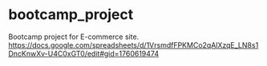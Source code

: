 # bootcamp_project
Bootcamp project for E-commerce site.
https://docs.google.com/spreadsheets/d/1VrsmdfFPKMCo2qAlXzqE_LN8s1DncKnwXv-U4C0xGT0/edit#gid=1760619474
